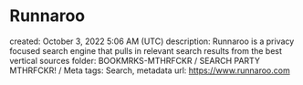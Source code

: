 # Runnaroo

created: October 3, 2022 5:06 AM (UTC)
description: Runnaroo is a privacy focused search engine that pulls in relevant search results from the best vertical sources
folder: BOOKMRKS-MTHRFCKR / SEARCH PARTY MTHRFCKR! / Meta
tags: Search, metadata
url: https://www.runnaroo.com